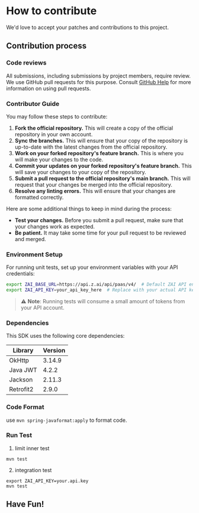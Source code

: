 # How to contribute

We'd love to accept your patches and contributions to this project.

## Contribution process

### Code reviews

All submissions, including submissions by project members, require review. We
use GitHub pull requests for this purpose. Consult
[GitHub Help](https://help.github.com/articles/about-pull-requests/) for more
information on using pull requests.

### Contributor Guide

You may follow these steps to contribute:

1. **Fork the official repository.** This will create a copy of the official repository in your own account.
2. **Sync the branches.** This will ensure that your copy of the repository is up-to-date with the latest changes from the official repository.
3. **Work on your forked repository's feature branch.** This is where you will make your changes to the code.
4. **Commit your updates on your forked repository's feature branch.** This will save your changes to your copy of the repository.
5. **Submit a pull request to the official repository's main branch.** This will request that your changes be merged into the official repository.
6. **Resolve any linting errors.** This will ensure that your changes are formatted correctly.

Here are some additional things to keep in mind during the process:

- **Test your changes.** Before you submit a pull request, make sure that your changes work as expected.
- **Be patient.** It may take some time for your pull request to be reviewed and merged.


### Environment Setup
For running unit tests, set up your environment variables with your API credentials:

```bash
export ZAI_BASE_URL=https://api.z.ai/api/paas/v4/  # Default ZAI API endpoint
export ZAI_API_KEY=your_api_key_here  # Replace with your actual API key
```

> ⚠️ **Note**: Running tests will consume a small amount of tokens from your API account.

### Dependencies

This SDK uses the following core dependencies:

| Library | Version |
|---------|----------|
| OkHttp | 3.14.9 |
| Java JWT | 4.2.2 |
| Jackson | 2.11.3 |
| Retrofit2 | 2.9.0 |

### Code Format

use `mvn spring-javaformat:apply` to format code.

### Run Test

1. limit inner test 

```shell
mvn test 
```

2. integration test

```shell
export ZAI_API_KEY=your.api.key
mvn test
```


Have Fun!
---
